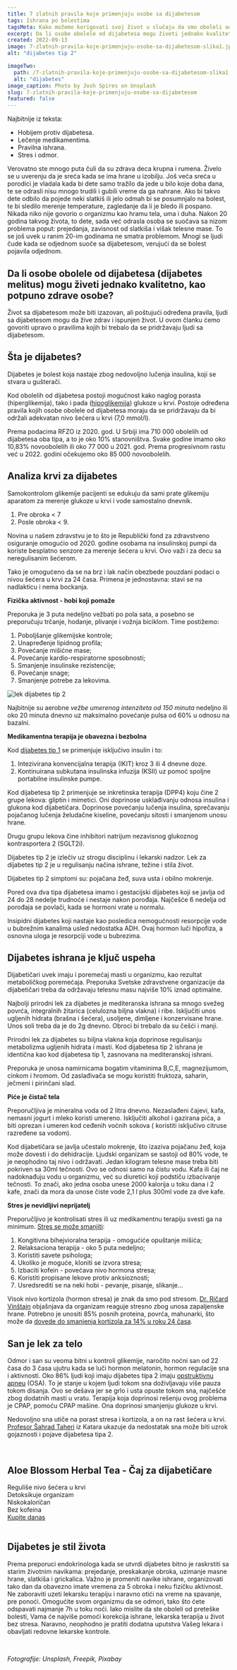 ```yaml
---
title: 7 zlatnih pravila koje primenjuju osobe sa dijabetesom
tags: Ishrana po bolestima
tagsMeta: Kako možemo korigovati svoj život u slučaju da smo oboleli od dijabetesa.
excerpt: Da li osobe obolele od dijabetesa mogu živeti jednako kvalitetno, kao potpuno zdrave osobe?
created: 2022-09-13
image: 7-zlatnih-pravila-koje-primenjuju-osobe-sa-dijabetesom-slika1.jpg
alt: "dijabetes tip 2"

imageTwo:
  path: /7-zlatnih-pravila-koje-primenjuju-osobe-sa-dijabetesom-slika1.jpg
  alt: "dijabetes"
image_caption: Photo by Josh Spires on Unsplash
slug: 7-zlatnih-pravila-koje-primenjuju-osobe-sa-dijabetesom
featured: false
---
```



<div class="text-component line-height-lg v-space-md">

<div class="tldr-box">
  <div class="tldr-box__content">
	<span class="text-base font-bold">Najbitnije iz teksta:</span>
    <ul class="list list--ul margin-top-sm margin-bottom-0">
      <li>Hobijem protiv dijabetesa.</li>
      <li>Lečenje medikamentima.</li>
      <li>Pravilna ishrana.</li>
			<li>Stres i odmor.</li>
    </ul>
  </div>
</div>

Verovatno ste mnogo puta čuli da su zdrava deca krupna i rumena. Živelo se u uverenju da je sreća kada se ima hrane u izobilju. Još veća sreća u porodici je vladala kada bi dete samo tražilo da jede u bilo koje doba dana, te se odrasli nisu mnogo trudili i gubili vreme da ga nahrane. Ako bi takvo dete odbilo da pojede neki slatkiš ili jelo odmah bi se posumnjalo na bolest, te bi sledilo merenje temperature, zagledanje da li je bledo ili pospano. Nikada niko nije govorio o organizmu kao hramu tela, uma i duha. Nakon 20 godina takvog života, to dete, sada već odrasla osoba se suočava sa nizom problema poput: prejedanja, zavisnost od slatkiša i višak telesne mase. To se još uvek u ranim 20-im godinama ne smatra problemom. Mnogi se  ljudi čude kada se odjednom suoče sa dijabetesom, verujući da se bolest pojavila odjednom.  

## Da li osobe obolele od dijabetesa (dijabetes melitus) mogu živeti jednako kvalitetno, kao potpuno zdrave osobe?

Život sa dijabetesom može biti izazovan, ali poštujući određena pravila, ljudi sa dijabetesom mogu da žive zdrav i ispunjen život. U ovom članku ćemo govoriti upravo o pravilima kojih bi trebalo da se pridržavaju ljudi sa dijabetesom.


## Šta je dijabetes?

Dijabetes je bolest koja nastaje zbog nedovoljno lučenja insulina, koji se stvara u gušterači.




Kod obolelih od dijabetesa postoji mogućnost kako naglog porasta (hiperglikemija), tako i pada ([hipoglikemija](http://www.vma.mod.gov.rs/sr-lat/lekarski-saveti/dijabetes)) glukoze u krvi. Postoje određena pravila kojih osobe obolele od dijabetesa moraju da se pridržavaju da bi održali adekvatan nivo šećera u krvi (7,0 mmol/l).

Prema podacima RFZO iz 2020. god. U Srbiji ima 710 000  obolelih od dijabetesa oba tipa, a to je oko 10% stanovništva. Svake godine imamo oko 10,83% novoobolelih ili oko 77 000 u 2021. god. Prema progresivnom rastu već u 2022. godini očekujemo oko 85 000 novoobolelih. 

## Analiza krvi za dijabetes

Samokontrolom glikemije pacijenti se edukuju da sami prate glikemiju aparatom za merenje glukoze u krvi i vode samostalno dnevnik.

1. Pre obroka  < 7
2. Posle obroka < 9.

Novina u našem zdravstvu je to što je Republički fond za zdravstveno osiguranje omogućio od 2020. godine osobama na insulinskoj pumpi da koriste besplatno senzore za merenje šećera u krvi. Ovo važi i za decu sa neregulisanim šećerom. 

Tako je  omogućeno da se na brz i lak način obezbede pouzdani podaci o nivou šećera u krvi za 24 časa. Primena je jednostavna: stavi se na nadlakticu i  nema bockanja.

**Fizička aktivnost - hobi koji pomaže**
 
Preporuka je 3 puta nedeljno vežbati po pola sata, a posebno se preporučuju trčanje, hodanje, plivanje i vožnja biciklom. Time postižemo:

1. Poboljšanje glikemijske kontrole;
2. Unapređenje lipidnog profila;
3. Povećanje mišićne mase;
4. Povećanje kardio-respiratorne sposobnosti;
5. Smanjenje insulinske rezistencije;
6. Povećanje snage;
7. Smanjenje potrebe za lekovima.

![lek dijabetes tip 2](./images/7_zlatnih_pravila_dijabetes_2.webp)

Najbitnije su aerobne *vežbe umerenog intenziteta od 150 minuta* nedeljno ili oko 20 minuta dnevno uz maksimalno povećanje pulsa od 60% u odnosu na bazalni.

**Medikamentna terapija je obavezna i bezbolna**

Kod [dijabetes tip 1](https://www.labomedica.net/dijabetes/) se primenjuje isključivo insulin i to:

1. Intezivirana konvencijalna terapija (IKIT) kroz 3 ili 4 dnevne doze.
2. Kontinuirana subkutana insulinska infuzija (KSII) uz pomoć spoljne portabilne insulinske pumpe.


Kod dijabetesa tip 2 primenjuje se inkretinska terapija (DPP4) koju čine 2 grupe lekova: gliptin i mimetici. Oni doprinose usklađivanju odnosa insulina i glukona kod dijabetičara. Doprinose povećanju lučenja insulina, sprečavanju pojačanog lučenja želudačne kiseline, povećanju sitosti i smanjenom unosu hrane. 

Drugu grupu lekova čine inhibitori natrijum nezavisnog glukoznog kontrasportera 2 (SGLT2i). 

Dijabetes tip 2 je izlečiv uz strogu disciplinu i lekarski nadzor. Lek za dijabetes tip 2 je u regulisanju načina ishrane, težine i stila život. 


Dijabetes tip 2 simptomi su: pojačana žeđ, suva usta i obilno mokrenje.


Pored ova dva tipa dijabetesa imamo i gestacijski dijabetes koji se javlja od 24 do 28 nedelje trudnoće i nestaje nakon porođaja. Najčešće 6 nedelja od porođaja se povlači, kada se hormoni vrate u normalu.

Insipidni dijabetes koji nastaje kao posledica nemogućnosti resorpcije vode u bubrežnim kanalima usled nedostatka ADH. Ovaj hormon luči hipofiza, a osnovna uloga je resorpciji vode u bubrezima.
 
## Dijabetes ishrana je ključ uspeha

Dijabetičari uvek imaju i poremećaj masti u organizmu, kao rezultat metaboličkog poremećaja. Preporuka Svetske zdravstvene organizacije da dijabetičari treba da održavaju telesnu masu najviše 10% iznad optimalne.

Najbolji prirodni lek za dijabetes je mediteranska ishrana sa mnogo svežeg povrća, integralnih žitarica (celulozna biljna vlakna) i ribe. Isključiti unos ugljenih hidrata (brašna i šećera), usoljene, dimljene i konzervisane hrane. Unos soli treba da je do 2g dnevno. Obroci bi trebalo da su češći i manji. 

Prirodni lek za dijabetes su biljna vlakna koja doprinose regulisanju metabolizma ugljenih hidrata i masti. Kod dijabetesa tip 2 ishrana je identična kao kod dijabetesa tip 1, zasnovana na mediteranskoj ishrani.

Preporuka  je unosa namirnicama bogatim vitaminima B,C,E, magnezijumom, cinkom i hromom. Od zaslađivača se mogu koristiti fruktoza, saharin, ječmeni i pirinčani slad.
 
**Piće je čistač tela**

Preporučljiva je mineralna voda od 2 litra dnevno.  Nezaslađeni čajevi, kafa, nemasni jogurt i mleko koristi umereno. Isključiti alkohol i gazirana pića, a biti oprezan i umeren kod ceđenih voćnih sokova ( koristiti isključivo citruse razređene sa vodom).

Kod dijabetičara se javlja učestalo mokrenje, što izaziva pojačanu žeđ, koja može dovesti i do dehidracije. Ljudski organizam se sastoji od 80% vode, te je neophodno taj nivo i održavati. Jedan kilogram telesne mase treba biti pokriven sa 30ml tečnosti. Ovo se odnosi samo na čistu vodu. Kafa ili čaj ne nadoknađuju vodu u organizmu, već su diuretici koji podstiču izbacivanje tečnosti. To znači, ako jedna osoba unese 2000 kalorija u toku dana i 2 kafe, znači da mora da unose čiste vode 2,1 l plus 300ml vode za dve kafe.

**Stres je nevidljivi neprijatelj**

Preporučljivo je kontrolisati stres ili uz medikamentnu terapiju svesti ga na minimum. [Stres se može smanjiti](http://bauerfeind.ba/dijabetes-stres/):


1. Kongitivna bihejvioralna terapija - omogućiće opuštanje mišića;
2. Relaksaciona terapija - oko 5 puta nedeljno;
3. Koristiti savete psihologa;
4. Ukoliko je moguće, kloniti se izvora stresa;
5. Izbaciti kofein - povećava nivo hormona stresa;
6. Koristiti propisane lekove protiv anksioznosti;
7. Usredsrediti se na neki hobi - pevanje, pisanje, slikanje...

Visok nivo kortizola (hormon stresa) je znak da smo pod stresom. [Dr. Ričard Vinštajn](http://benjamindesigns.com/weinstein/diet.html) objašnjava da organizam reaguje stresno zbog unosa zapaljenske hrane. Potrebno je unositi 85% posnih proteina, povrća, mahunarki, što može da [dovede do smanjenja kortizola za 14% u roku 24 časa](https://www.stetoskop.info/zdravi-saveti/hormon-stresa).

## San je lek za telo

Odmor i san su veoma bitni u kontroli glikemije, naročito noćni san od 22 časa do 3 časa ujutru kada se luči hormon melatonin, hormon regulacije sna i aktivnosti. Oko 86% ljudi koji imaju dijabetes tipa 2 imaju [opstruktivnu apneu](https://bs.approby.com/sleep-apnea-i-dijabetes/) (OSA). To je stanje u kojem ljudi tokom sna doživljavaju više pauza tokom disanja. Ovo se dešava jer se grlo i usta opuste tokom sna, najčešće zbog dodatnih masti u vratu. Terapija koja doprinosi rešenju ovog problema je CPAP, pomoću CPAP mašine. Ona doprinosi smanjenju glukoze u krvi.

Nedovoljno sna utiče na porast stresa i kortizola, a on na rast šećera u krvi. [Profesor Šahrad Taheri](https://zena.blic.rs/zdravlje/hronicni-manjak-sna-utice-i-na-pojavu-i-razvoj-dijabetesa-i-gojaznosti/xpvb3kt) iz Katara ukazuje da nedostatak sna može biti uzrok gojaznosti i pojave dijabetesa tipa 2.

<br>

<div class="text-component__block padding-y-md padding-x-md radius-lg margin-top-md bg-white">
	<div class="grid gap-sm">
		<div class="col-4@md">
			<g-image class="" src="~/assets/img/forever_aloe_blossom_herbal_tea.webp" alt="čaj za dijabetes"></g-image>
		</div> 
		<div class="col-8@md">
			<div class="flex flex-wrap gap-sm items-center">
				<div class="">
					<h2 class="text-lg">Aloe Blossom Herbal Tea - Čaj za dijabetičare</h2>
				</div>
        <div class="grid margin-bottom-lg gap-xxs">
					<div class="flex items-center text-sm">
						<g-image style="width: auto !important;" class="margin-left-important" src="~/assets/img/check.svg"></g-image>
						Reguliše nivo šećera u krvi
					</div>
          <div class="flex items-center text-sm">
						<g-image style="width: auto !important;" class="margin-left-important" src="~/assets/img/check.svg"></g-image>
						Detoksikuje organizam
					</div>
          <div class="flex items-center text-sm">
						<g-image style="width: auto !important;" class="margin-left-important" src="~/assets/img/check.svg"></g-image>
						 Niskokaloričan
					</div>
           <div class="flex items-center text-sm">
						<g-image style="width: auto !important;" class="margin-left-important" src="~/assets/img/check.svg"></g-image>
						Bez kofeina
					</div>
        </div>
			</div>
			<div class="flex gap-md@sm gap-md flex-column flex-row@sm padding-top-lg justify-between@sm items-center">
				<a href="https://flpshop.rs/dodaci-ishrani/11620/aloe-blossom-herbal-tea/360000954255/personal.html" class="kupiteCTA btn btn--primary flex-grow center-between@lg justify-center btn--md">
					Kupite danas
				</a>
				<g-image style="width: auto !important;" class="" src="~/assets/img/logo-futer.png"></g-image>
			</div>
		</div>
	</div>
</div>

<br>


## Dijabetes je stil života

Prema preporuci endokrinologa kada se utvrdi dijabetes bitno je raskrstiti sa starim životnim navikama: prejedanje, preskakanje obroka, uzimanje masne hrane, slatkiša i grickalica. Važno je promeniti navike ishrane, organizovati tako dan da obavezno imate vremena za 5 obroka i neku fizičku aktivnost. Ne zaboraviti uzeti lekarsku terapiju i naravno otići na vreme na spavanje, pre ponoći. Omogućite svom organizmu da se odmori, tako što ćete odspavati najmanje 7h u toku noći. Iako mislite da ste oboleli od preteške bolesti, Vama će najviše pomoći korekcija ishrane, lekarska terapija u život bez stresa. Naravno, neophodno je pratiti dodatna uputstva Vašeg lekara i obavljati redovne lekarske kontrole.

<br>

*Fotografije: Unsplash, Freepik, Pixabay*

</div>
